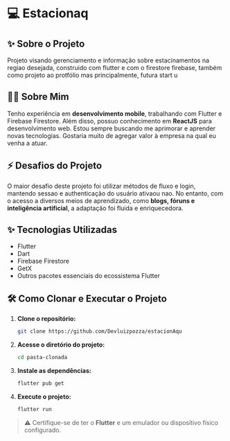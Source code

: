 # 💻 Estacionaq

## ✨ Sobre o Projeto

Projeto visando gerenciamento e informação sobre estacinamentos na regiao desejada, construido com flutter e com o firestore firebase, também como projeto ao protfólio mas principalmente, futura start u

## 👨‍💻 Sobre Mim

Tenho experiência em **desenvolvimento mobile**, trabalhando com Flutter e Firebase Firestore. Além disso, possuo conhecimento em **ReactJS** para desenvolvimento web. Estou sempre buscando me aprimorar e aprender novas tecnologias. Gostaria muito de agregar valor à empresa na qual eu venha a atuar.

## ⚡ Desafios do Projeto

O maior desafio deste projeto foi utilizar métodos de fluxo e login, mantendo sessao e authenticação do usuário ativaou nao. No entanto, com o acesso a diversos meios de aprendizado, como **blogs, fóruns e inteligência artificial**, a adaptação foi fluida e enriquecedora.

## ✨ Tecnologias Utilizadas

- Flutter
- Dart
- Firebase Firestore
- GetX
- Outros pacotes essenciais do ecossistema Flutter

## 🛠️ Como Clonar e Executar o Projeto

1. **Clone o repositório:**
   ```bash
   git clone https://github.com/Devluizpozza/estacionAqu
   ```
2. **Acesse o diretório do projeto:**
   ```bash
   cd pasta-clonada
   ```
3. **Instale as dependências:**
   ```bash
   flutter pub get
   ```
4. **Execute o projeto:**
   ```bash
   flutter run
   ```

> ⚠ Certifique-se de ter o **Flutter** e um emulador ou dispositivo físico configurado.



